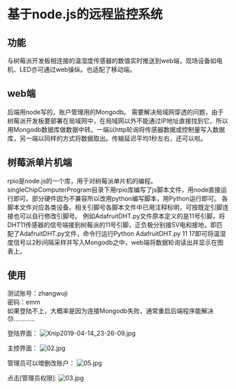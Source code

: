 # 基于node.js的远程监控系统
## 功能
与树莓派开发板相连接的温湿度传感器的数值实时推送到web端，现场设备如电机、LED亦可通过web操纵。也适配了移动端。
## web端
后端用node写的，账户管理用的Mongodb。
需要解决局域网穿透的问题，由于树莓派开发板要部署在局域网中，在局域网以外不能通过IP地址直接找到它，所以用Mongodb数据库做数据中转。一端以http轮询将传感器数据或控制量写入数据库，另一端以同样的方式将数据取出。传输延迟平均1秒左右，还可以啦。
## 树莓派单片机端
rpio是node.js的一个库，用于对树莓派单片机的编程。singleChipComputerProgram目录下用rpio库编写了js脚本文件，用node直接运行即可。部分硬件因为不兼容所以改用python编写脚本，用Python运行即可。
各脚本文件对应各类设备。相关引脚号各脚本文件中已用注释标明，可按既定引脚连接也可以自行修改引脚号。
例如AdafruitDHT.py文件原本定义的是11号引脚，将DHT11传感器的信号端接到树莓派的11号引脚，正负极分别接5V电和接地，即匹配了AdafruitDHT.py文件，命令行运行Python AdafruitDHT.py 11 17即可将温湿度信号以2秒间隔采样并写入Mongodb之中，web端将数据轮询读出并显示在图表上。
## 使用
测试账号：zhangwuji   
密码：emm   
如果登陆不上，大概率是因为连接Mongodb失败，通常重启后端程序能解决😓…………


登陆界面：
![Xnip2019-04-14_23-26-09.jpg](https://i.loli.net/2019/05/04/5ccd94418be6c.jpg)


主控界面：
![02.jpg](https://i.loli.net/2019/05/04/5ccd944194d22.jpg)


管理员可以增删改账户：
![05.jpg](https://i.loli.net/2019/05/04/5ccd944197143.jpg)


点击[管理员权限]:
![03.jpg](https://i.loli.net/2019/05/04/5ccd944169b79.jpg)

